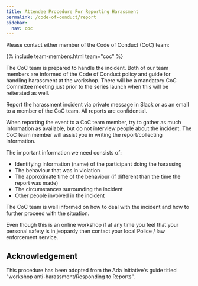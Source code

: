 ```yaml
---
title: Attendee Procedure For Reporting Harassment
permalink: /code-of-conduct/report
sidebar:
  nav: coc
---
```


Please contact either member of the Code of Conduct (CoC) team:

{% include team-members.html team="coc" %}

The CoC team is prepared to handle the incident. Both of our team members are informed of the Code of Conduct policy and guide for handling harassment at the workshop. There will be a mandatory CoC Committee meeting just prior to the series launch when this will be reiterated as well.

Report the harassment incident via private message in Slack or as an email to a member of the CoC team. All reports are confidential.

When reporting the event to a CoC team member, try to gather as much information as available, but do not interview people about the incident. The CoC team member will assist you in writing the report/collecting information.

The important information we need consists of:

* Identifying information (name) of the participant doing the harassing
* The behaviour that was in violation
* The approximate time of the behaviour (if different than the time the report was made)
* The circumstances surrounding the incident
* Other people involved in the incident

The CoC team is well informed on how to deal with the incident and how to further proceed with the situation.

Even though this is an online workshop if at any time you feel that your personal safety is in jeopardy then contact your local Police / law enforcement service.

## Acknowledgement

This procedure has been adopted from the Ada Initiative's guide titled "workshop anti-harassment/Responding to Reports”.
